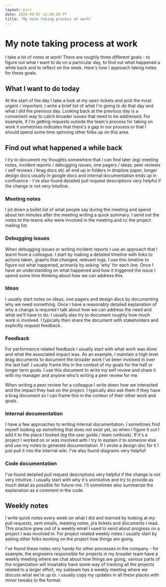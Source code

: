 ```yaml
---
layout: post
date: 2020-09-07 12:00:00 PT
title: "My note taking process at work"
---
```


# My note taking process at work
I take a lot of notes at work! There are roughly three different goals - to figure out what I want to do on a particular day, to find out what happened a while back and to reflect on the week. Here's how I approach taking notes for these goals.

## What I want to do today
At the start of the day I take a look at my open tickets and pick the most urgent / important. I write a brief list of what I'm going to do that day and what I did the previous day. Looking back at the previous day is a convenient way to catch broader issues that need to be addressed. For example, if I'm getting requests outside the team's process for taking on work it sometimes indicates that there's a gap in our process or that I should spend some time spinning other folks up on this area.


## Find out what happened a while back
I try to document my thoughts somewhere that I can find later (eg) meeting notes, incident reports / debugging issues, one pagers / ideas, peer reviews / self reviews / brag docs etc all end up in folders in dropbox paper, longer design docs usually in google docs and internal documentation ends up in confluence - I've also found detailed pull request descriptions very helpful if the change is not very intuitive.

### Meeting notes
I jot down a bullet list of what people say during the meeting and spend about ten minutes after the meeting writing a quick summary. I send out the notes to the teams who were involved in the meeting and cc the project mailing list.

### Debugging issues
When debugging issues or writing incident reports I use an approach that I learnt from a colleague. I start by making a detailed timeline with links to actions taken, graphs that changed, relevant logs. I use this timeline to figure out what happened, primarily by asking 'why' for each line. Once I have an understanding on what happened and how it triggered the issue I spend some time thinking about how we can address this.


### Ideas
I usually start notes on ideas, one pagers and design docs by documenting why we need something. Once I have a reasonably detailed explanation of why a change is required I talk about how we can address the need and what we'll have to do. I usually also try to document roughly how much work is involved. I typically then share the document with stakeholders and explicitly request feedback.


### Feedback
For performance related feedback I usually start with what work was done and what the associated impact was. As an example, I maintain a high level brag documents to document the broader work I've been involved in over the last half. I usually frame this in the context of my goals for the half or longer term goals. I use this document to write my self review and share it with my manager and anyone who's writing a peer review for me.

When writing a peer review for a colleague I write down how we interacted and the impact they had on the project. I typically also ask them if they have a brag document so I can frame this in the context of their other work and goals.


### Internal documentation
I have a few approaches to writing internal documentation. I sometimes find myself looking up something that does not exist yet, so when I figure it out I add it to the place I looked (eg the user guide / team runbook). If it's a project I worked on or was involved with I try to explain it to someone else and use my notes to generate documentation. If I wrote a design doc for it I just pull it into the internal wiki. I've also found diagrams very helpful!


### Code documentation
I've found detailed pull request descriptions very helpful if the change is not very intuitive. I usually start with why it's unintuitive and try to provide as much detail as possible for future-me. I'll sometimes also summarize the explanation as a comment in the code.

## Weekly notes
I write quick notes every week on what I did and learned by looking at my pull requests, sent emails, meeting notes, jira tickets and documents I read. This practice grew out of a weekly email I used to send about progress on a project I was involved in. For project related weekly notes I usually start by asking other folks working on the project how things are going.

I've found these notes very handy for other processes in the company - for example, the engineers responsible for projects in my broader team have a weekly meeting where we chat about how things are going, various parts of the organization will invariably have some way of tracking all the projects related to a larger effort, my subteam has a weekly meeting where we discuss what we're up to. I usually copy my updates in all these places with minor tweaks to the format.

